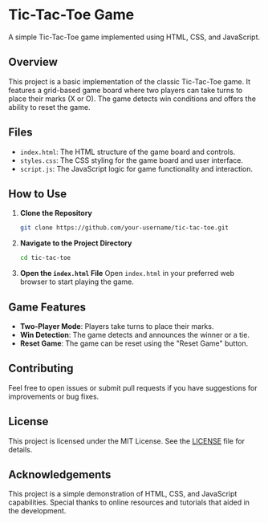 # Tic-Tac-Toe Game

A simple Tic-Tac-Toe game implemented using HTML, CSS, and JavaScript.

## Overview

This project is a basic implementation of the classic Tic-Tac-Toe game. It features a grid-based game board where two players can take turns to place their marks (X or O). The game detects win conditions and offers the ability to reset the game.

## Files

- `index.html`: The HTML structure of the game board and controls.
- `styles.css`: The CSS styling for the game board and user interface.
- `script.js`: The JavaScript logic for game functionality and interaction.

## How to Use

1. **Clone the Repository**
    ```bash
    git clone https://github.com/your-username/tic-tac-toe.git
    ```

2. **Navigate to the Project Directory**
    ```bash
    cd tic-tac-toe
    ```

3. **Open the `index.html` File**
    Open `index.html` in your preferred web browser to start playing the game.

## Game Features

- **Two-Player Mode**: Players take turns to place their marks.
- **Win Detection**: The game detects and announces the winner or a tie.
- **Reset Game**: The game can be reset using the "Reset Game" button.

## Contributing

Feel free to open issues or submit pull requests if you have suggestions for improvements or bug fixes.

## License

This project is licensed under the MIT License. See the [LICENSE](LICENSE) file for details.

## Acknowledgements

This project is a simple demonstration of HTML, CSS, and JavaScript capabilities. Special thanks to online resources and tutorials that aided in the development.

